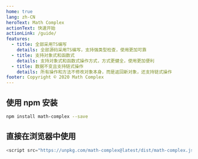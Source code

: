 ```yaml
---
home: true
lang: zh-CN
heroText: Math Complex
actionText: 快速开始
actionLink: /guide/
features:
  - title: 全部采用TS编写
    details: 全部源码采用TS编写，支持强类型检查，使用更加可靠
  - title: 支持对象式和函数式
    details: 支持对象式和函数式操作方式，方式更健全，使用更加便利
  - title: 数据不变且支持链式操作
    details: 所有操作和方法不修改对象本身，而是返回新对象，还支持链式操作
footer: Copyright © 2020 Math Complex
---
```



## 使用 npm 安装
``` bash
npm install math-complex --save
```


## 直接在浏览器中使用
``` javascript
<script src="https://unpkg.com/math-complex@latest/dist/math-complex.js"></script>
```
